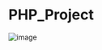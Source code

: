 # PHP_Project
![image](https://github.com/IT21284816/PHP_Project/assets/99232799/e9f9190e-64da-4928-b8ba-23e338167cf0)

